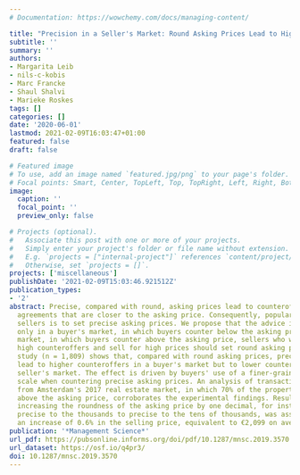 ```yaml
---
# Documentation: https://wowchemy.com/docs/managing-content/

title: "Precision in a Seller's Market: Round Asking Prices Lead to Higher Counteroffers and Selling Prices"
subtitle: ''
summary: ''
authors:
- Margarita Leib
- nils-c-kobis
- Marc Francke
- Shaul Shalvi
- Marieke Roskes
tags: []
categories: []
date: '2020-06-01'
lastmod: 2021-02-09T16:03:47+01:00
featured: false
draft: false

# Featured image
# To use, add an image named `featured.jpg/png` to your page's folder.
# Focal points: Smart, Center, TopLeft, Top, TopRight, Left, Right, BottomLeft, Bottom, BottomRight.
image:
  caption: ''
  focal_point: ''
  preview_only: false

# Projects (optional).
#   Associate this post with one or more of your projects.
#   Simply enter your project's folder or file name without extension.
#   E.g. `projects = ["internal-project"]` references `content/project/deep-learning/index.md`.
#   Otherwise, set `projects = []`.
projects: ['miscellaneous']
publishDate: '2021-02-09T15:03:46.921512Z'
publication_types:
- '2'
abstract: Precise, compared with round, asking prices lead to counteroffers and final
  agreements that are closer to the asking price. Consequently, popular advice for
  sellers is to set precise asking prices. We propose that the advice is useful, but
  only in a buyer's market, in which buyers counter below the asking price. In a seller's
  market, in which buyers counter above the asking price, sellers who wish to receive
  high counteroffers and sell for high prices should set round asking prices. A preregistered
  study (n = 1,809) shows that, compared with round asking prices, precise prices
  lead to higher counteroffers in a buyer's market but to lower counteroffers in a
  seller's market. The effect is driven by buyers' use of a finer-grained pricing
  scale when countering precise asking prices. An analysis of transactions (n = 8,278)
  from Amsterdam's 2017 real estate market, in which 70% of the properties were sold
  above the asking price, corroborates the experimental findings. Results show that
  increasing the roundness of the asking price by one decimal, for instance, from
  precise to the thousands to precise to the tens of thousands, was associated with
  an increase of 0.6% in the selling price, equivalent to €2,099 on average.
publication: '*Management Science*'
url_pdf: https://pubsonline.informs.org/doi/pdf/10.1287/mnsc.2019.3570
url_dataset: https://osf.io/q4pr3/
doi: 10.1287/mnsc.2019.3570
---
```

